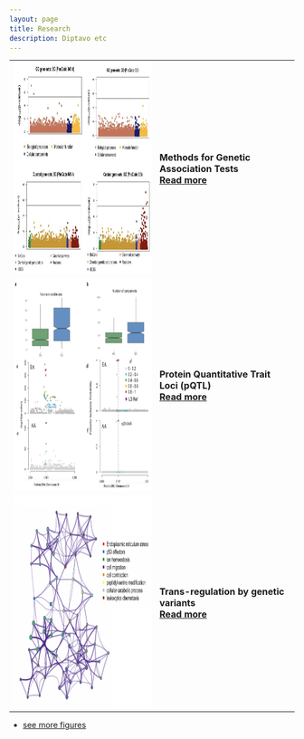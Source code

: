 ```yaml
---
layout: page
title: Research
description: Diptavo etc
---
```


<table class="wide">
<tr>
     <td class="left">
         <a href="publpics/scca.html">
        <img src="publpics/GAUSS.png" width="375" height="375" alt="GAUSS" title="Genetic association tests"/>
    </a>
  </td>
  <td class="right">
    <font size="3.5" >
 	<b> Methods for Genetic Association Tests </b> <br>
 	<a href="publpics/scca.html"> <b>Read more</b></a>
 	</font>
   </td>
</tr>


<tr>
  <td class="left">
      <a href="publpics/scca.html">
        <img src="publpics/fineMap.png" width="375" height="375" alt="pQTL" title="pQTL"/>
    </a>
  </td>
  <td class="right">
  <font size="3.5" >
 <b> Protein Quantitative Trait Loci (pQTL)</b> <br>
 <a href="publpics/scca.html"> <b>Read more</b></a>
 </font>
  </td>
 </tr>
 
 
 <tr>
  <td class="left">
      <a href="publpics/scca.html">
        <img src="publpics/trans.png" width="375" height="375" alt="trans-eQTL" title="trans-eQTL"/>
    </a>
  </td>
  <td class="right">
  <font size="3.5" >
 <b> Trans-regulation by genetic variants</b> <br>
 <a href="publpics/scca.html"> <b>Read more</b></a>
 </font>
  </td>
 </tr>
 
</table>

<div class="navbar">
  <div class="navbar-inner">
      <ul class="nav">
          <li><a href="morefigs.html">see more figures</a></li>
      </ul>
  </div>
</div>



